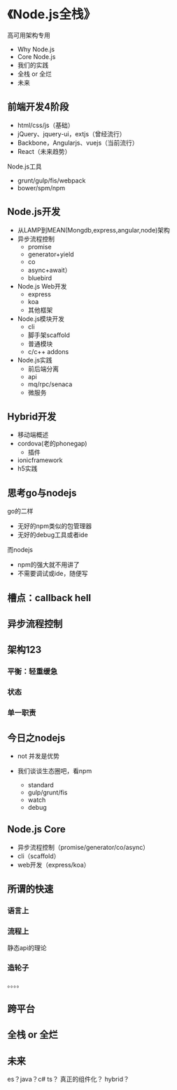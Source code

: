 # 《Node.js全栈》

高可用架构专用

- Why Node.js
- Core Node.js 
- 我们的实践
- 全栈 or 全烂
- 未来



## 前端开发4阶段

- html/css/js（基础）
- jQuery、jquery-ui，extjs（曾经流行）
- Backbone，Angularjs、vuejs（当前流行）
- React（未来趋势）

Node.js工具

- grunt/gulp/fis/webpack
- bower/spm/npm

## Node.js开发

- 从LAMP到MEAN(Mongdb,express,angular,node)架构
- 异步流程控制
  - promise
  - generator+yield
  - co
  - async+await）
  - bluebird
- Node.js Web开发
  - express
  - koa
  - 其他框架
- Node.js模块开发
  - cli
  - 脚手架scaffold
  - 普通模块
  - c/c++ addons
- Node.js实践
  - 前后端分离
  - api
  - mq/rpc/senaca
  - 微服务

## Hybrid开发

- 移动端概述
- cordova(老的phonegap)
  - 插件
- ionicframework
- h5实践


## 思考go与nodejs

go的二样

- 无好的npm类似的包管理器
- 无好的debug工具或者ide

而nodejs

- npm的强大就不用讲了
- 不需要调试或ide，随便写



## 槽点：callback hell


## 异步流程控制

## 架构123

### 平衡：轻重缓急


### 状态


### 单一职责


## 今日之nodejs

- not 并发是优势

- 我们谈谈生态圈吧，看npm
  - standard
  - gulp/grunt/fis
  - watch
  - debug

## Node.js Core

- 异步流程控制（promise/generator/co/async）
- cli（scaffold）
- web开发（express/koa）

## 所谓的快速


### 语言上


### 流程上

静态api的理论


### 造轮子

。。。。




## 跨平台



## 全栈 or 全烂

## 未来

es？java？c#
ts？
真正的组件化？
hybrid？


